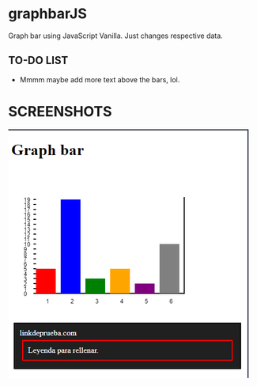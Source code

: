 # graphbarJS
Graph bar using JavaScript Vanilla. Just changes respective data.

## TO-DO LIST
- Mmmm maybe add more text above the bars, lol.

# SCREENSHOTS

![Graph bar screenshot demo](screenshot.png)
